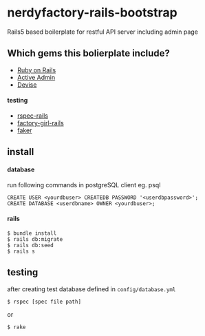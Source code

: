 # nerdyfactory-rails-bootstrap
Rails5 based boilerplate for restful API server including admin page

## Which gems this bolierplate include?

- [Ruby on Rails](https://github.com/rails/rails)
- [Active Admin](http://activeadmin.info/)
- [Devise](https://github.com/plataformatec/devise)

#### testing
- [rspec-rails](https://github.com/rspec/rspec-rails)
- [factory-girl-rails](https://github.com/thoughtbot/factory_girl_rails)
- [faker](https://github.com/stympy/faker)

## install
#### database
run following commands in postgreSQL client eg. psql
```
CREATE USER <yourdbuser> CREATEDB PASSWORD '<userdbpassword>';
CREATE DATABASE <userdbname> OWNER <yourdbuser>;
```
#### rails 
```
$ bundle install
$ rails db:migrate
$ rails db:seed
$ rails s
```
## testing
after creating test database defined in `config/database.yml`
```
$ rspec [spec file path]
```
or
```
$ rake
```

